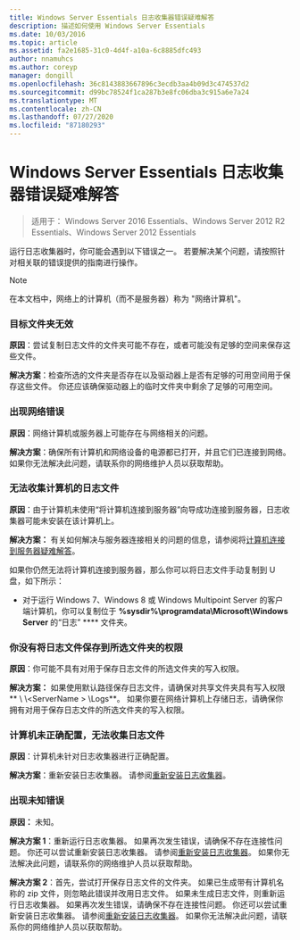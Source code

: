 ```yaml
---
title: Windows Server Essentials 日志收集器错误疑难解答
description: 描述如何使用 Windows Server Essentials
ms.date: 10/03/2016
ms.topic: article
ms.assetid: fa2e1685-31c0-4d4f-a10a-6c8885dfc493
author: nnamuhcs
ms.author: coreyp
manager: dongill
ms.openlocfilehash: 36c8143883667896c3ecdb3aa4b09d3c474537d2
ms.sourcegitcommit: d99bc78524f1ca287b3e8fc06dba3c915a6e7a24
ms.translationtype: MT
ms.contentlocale: zh-CN
ms.lasthandoff: 07/27/2020
ms.locfileid: "87180293"
---
```

# <a name="troubleshoot-windows-server-essentials-log-collector-errors"></a>Windows Server Essentials 日志收集器错误疑难解答

>适用于： Windows Server 2016 Essentials、Windows Server 2012 R2 Essentials、Windows Server 2012 Essentials

运行日志收集器时，你可能会遇到以下错误之一。 若要解决某个问题，请按照针对相关联的错误提供的指南进行操作。

> [!NOTE]
> 在本文档中，网络上的计算机（而不是服务器）称为 "网络计算机"。

###  <a name="the-destination-folder-is-not-valid"></a><a name="BKMK_TheDestinationFolderIsNotValid"></a>目标文件夹无效
 **原因**：尝试复制日志文件的文件夹可能不存在，或者可能没有足够的空间来保存这些文件。

 **解决方案**：检查所选的文件夹是否存在以及驱动器上是否有足够的可用空间用于保存这些文件。 你还应该确保驱动器上的临时文件夹中剩余了足够的可用空间。

###  <a name="a-network-error-has-occurred"></a><a name="BKMK_ANetworkErrorHasOccurred"></a>出现网络错误
 **原因**：网络计算机或服务器上可能存在与网络相关的问题。

 **解决方案**：确保所有计算机和网络设备的电源都已打开，并且它们已连接到网络。 如果你无法解决此问题，请联系你的网络维护人员以获取帮助。

###  <a name="cannot-collect-log-files-for-the-computer"></a><a name="BKMK_CannotCollectLogFiles"></a>无法收集计算机的日志文件
 **原因**：由于计算机未使用“将计算机连接到服务器”向导成功连接到服务器，日志收集器可能未安装在该计算机上。

 **解决方案：** 有关如何解决与服务器连接相关的问题的信息，请参阅将[计算机连接到服务器疑难解答](https://go.microsoft.com/fwlink/p/?LinkID=241492)。

 如果你仍然无法将计算机连接到服务器，那么你可以将日志文件手动复制到 U 盘，如下所示：

-   对于运行 Windows 7、Windows 8 或 Windows Multipoint Server 的客户端计算机，你可以复制位于 **%sysdir%\programdata\Microsoft\Windows Server** 的“日志” **** 文件夹。

###  <a name="you-do-not-have-permission-to-save-the-log-files-to-the-selected-folder"></a><a name="BKMK_YouDoNotHavePermission"></a>你没有将日志文件保存到所选文件夹的权限
 **原因**：你可能不具有对用于保存日志文件的所选文件夹的写入权限。

 **解决方案：** 如果使用默认路径保存日志文件，请确保对共享文件夹具有写入权限** \\ \\<ServerName \> \Logs**。 如果你要在网络计算机上存储日志，请确保你拥有对用于保存日志文件的所选文件夹的写入权限。

###  <a name="the-computer-is-not-configured-properly-to-collect-the-log-files"></a><a name="BKMK_TheComputerIsNotConfiguredProperly"></a>计算机未正确配置，无法收集日志文件
 **原因**：计算机未针对日志收集器进行正确配置。

 **解决方案**：重新安装日志收集器。 请参阅[重新安装日志收集器](Install-the-Windows-Server-Essentials-Log-Collector.md#BKMK_Reinstall)。

###  <a name="an-unknown-error-occurred"></a><a name="BKMK_AnUnknownErrorOccurred"></a>出现未知错误
 **原因：** 未知。

 **解决方案 1**：重新运行日志收集器。 如果再次发生错误，请确保不存在连接性问题。 你还可以尝试重新安装日志收集器。 请参阅[重新安装日志收集器](Install-the-Windows-Server-Essentials-Log-Collector.md#BKMK_Reinstall)。 如果你无法解决此问题，请联系你的网络维护人员以获取帮助。

 **解决方案 2**：首先，尝试打开保存日志文件的文件夹。 如果已生成带有计算机名称的 zip 文件，则忽略此错误并改用日志文件。 如果未生成日志文件，则重新运行日志收集器。 如果再次发生错误，请确保不存在连接性问题。 你还可以尝试重新安装日志收集器。 请参阅[重新安装日志收集器](Install-the-Windows-Server-Essentials-Log-Collector.md#BKMK_Reinstall)。 如果你无法解决此问题，请联系你的网络维护人员以获取帮助。